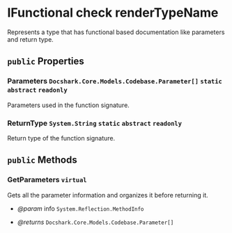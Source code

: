 # IFunctional check renderTypeName

Represents a type that has functional based documentation like parameters and return type.

## `public` Properties

### Parameters <code title="comments here">Docshark.Core.Models.Codebase.Parameter[]</code> `static` `abstract` `readonly`

Parameters used in the function signature.

### ReturnType <code title="comments here">System.String</code> `static` `abstract` `readonly`

Return type of the function signature.



## `public` Methods

### GetParameters `virtual`

Gets all the parameter information and organizes it before returning it.

- *@param* info <code title="comments here">System.Reflection.MethodInfo</code>

- *@returns* <code title="comments here">Docshark.Core.Models.Codebase.Parameter[]</code>